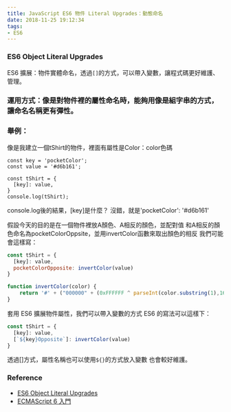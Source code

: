 ```yaml
---
title: JavaScript ES6 物件 Literal Upgrades：動態命名
date: 2018-11-25 19:12:34
tags:
- ES6
---
```

### ES6 Object Literal Upgrades
ES6 擴展：物件實體命名，透過`[]`的方式，可以帶入變數，讓程式碼更好維護、管理。
### 運用方式：像是對物件裡的屬性命名時，能夠用像是組字串的方式，讓命名名稱更有彈性。
### 舉例：
像是我建立一個tShirt的物件，裡面有屬性是Color：color色碼

```
const key = 'pocketColor';
const value = '#d6b161';

const tShirt = {
  [key]: value,
}
console.log(tShirt);
```
console.log後的結果，[key]是什麼？
沒錯，就是'pocketColor': '#d6b161'

假設今天的目的是在一個物件裡放A顏色、A相反的顏色，並配對值
和A相反的顏色命名為pocketColorOppsite，並用invertColor函數來取出顏色的相反
我們可能會這樣寫：

``` js
const tShirt = {
  [key]: value,
  pocketColorOpposite: invertColor(value)
}

function invertColor(color) {
    return '#' + ("000000" + (0xFFFFFF ^ parseInt(color.substring(1),16)).toString(16)).slice(-6);
}
```
套用 ES6 擴展物件屬性，我們可以帶入變數的方式
ES6 的寫法可以這樣下：
``` js
const tShirt = {
  [key]: value,
  [`${key}Opposite`]: invertColor(value)
}
```
透過[]方式，屬性名稱也可以使用`${}`的方式放入變數
也會較好維護。

### Reference
- [ES6 Object Literal Upgrades](https://github.com/wesbos/es6-articles/blob/master/33%20-%20Object%20Literal%20Upgrades.md)
- [ECMAScript 6 入門](http://es6.ruanyifeng.com/?search=object+literal&x=0&y=0#docs/string#%E6%A8%A1%E6%9D%BF%E5%AD%97%E7%AC%A6%E4%B8%B2)

